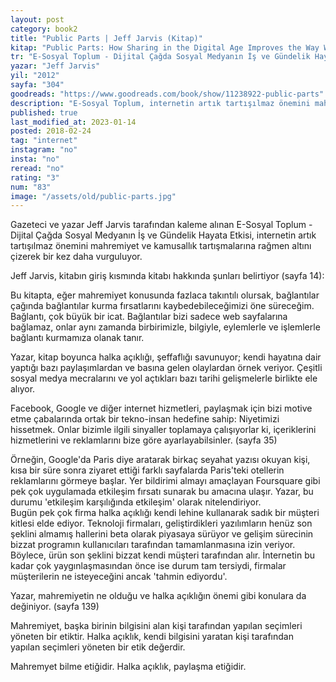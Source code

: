 ```yaml
---
layout: post  
category: book2  
title: "Public Parts | Jeff Jarvis (Kitap)"  
kitap: "Public Parts: How Sharing in the Digital Age Improves the Way We Work and Live"  
tr: "E-Sosyal Toplum - Dijital Çağda Sosyal Medyanın İş ve Gündelik Hayata Etkisi"  
yazar: "Jeff Jarvis"  
yil: "2012"  
sayfa: "304"  
goodreads: "https://www.goodreads.com/book/show/11238922-public-parts"
description: "E-Sosyal Toplum, internetin artık tartışılmaz önemini mahremiyet ve kamusallık tartışmalarına rağmen altını çizerek bir kez daha vurguluyor."
published: true
last_modified_at: 2023-01-14
posted: 2018-02-24
tag: "internet"
instagram: "no"
insta: "no"
reread: "no"
rating: "3"
num: "83"
image: "/assets/old/public-parts.jpg"
---
```


Gazeteci ve yazar Jeff Jarvis tarafından kaleme alınan E-Sosyal Toplum - Dijital Çağda Sosyal Medyanın İş ve Gündelik Hayata Etkisi, internetin artık tartışılmaz önemini mahremiyet ve kamusallık tartışmalarına rağmen altını çizerek bir kez daha vurguluyor.  
  
Jeff Jarvis, kitabın giriş kısmında kitabı hakkında şunları belirtiyor (sayfa 14):  
  
Bu kitapta, eğer mahremiyet konusunda fazlaca takıntılı olursak, bağlantılar çağında bağlantılar kurma fırsatlarını kaybedebileceğimizi öne süreceğim. Bağlantı, çok büyük bir icat. Bağlantılar bizi sadece web sayfalarına bağlamaz, onlar aynı zamanda birbirimizle, bilgiyle, eylemlerle ve işlemlerle bağlantı kurmamıza olanak tanır.  
  
Yazar, kitap boyunca halka açıklığı, şeffaflığı savunuyor; kendi hayatına dair yaptığı bazı paylaşımlardan ve basına gelen olaylardan örnek veriyor. Çeşitli sosyal medya mecralarını ve yol açtıkları bazı tarihi gelişmelerle birlikte ele alıyor.  
  
Facebook, Google ve diğer internet hizmetleri, paylaşmak için bizi motive etme çabalarında ortak bir tekno-insan hedefine sahip: Niyetimizi hissetmek. Onlar bizimle ilgili sinyaller toplamaya çalışıyorlar ki, içeriklerini hizmetlerini ve reklamlarını bize göre ayarlayabilsinler. (sayfa 35)  
  
Örneğin, Google'da Paris diye aratarak birkaç seyahat yazısı okuyan kişi, kısa bir süre sonra ziyaret ettiği farklı sayfalarda Paris'teki otellerin reklamlarını görmeye başlar. Yer bildirimi almayı amaçlayan Foursquare gibi pek çok uygulamada etkileşim fırsatı sunarak bu amacına ulaşır. Yazar, bu durumu 'etkileşim karşılığında etkileşim' olarak nitelendiriyor.  
Bugün pek çok firma halka açıklığı kendi lehine kullanarak sadık bir müşteri kitlesi elde ediyor. Teknoloji firmaları, geliştirdikleri yazılımların henüz son şeklini almamış hallerini beta olarak piyasaya sürüyor ve gelişim sürecinin bizzat programın kullanıcıları tarafından tamamlanmasına izin veriyor. Böylece, ürün son şeklini bizzat kendi müşteri tarafından alır. İnternetin bu kadar çok yaygınlaşmasından önce ise durum tam tersiydi, firmalar müşterilerin ne isteyeceğini ancak 'tahmin ediyordu'.  
  
Yazar, mahremiyetin ne olduğu ve halka açıklığın önemi gibi konulara da değiniyor. (sayfa 139)  
  
Mahremiyet, başka birinin bilgisini alan kişi tarafından yapılan seçimleri yöneten bir etiktir. Halka açıklık, kendi bilgisini yaratan kişi tarafından yapılan seçimleri yöneten bir etik değerdir.  
  
Mahremyet bilme etiğidir. Halka açıklık, paylaşma etiğidir.  
  
  
